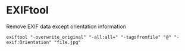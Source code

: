 # EXIFtool

Remove EXIF data except orientation information

```shell
exiftool "-overwrite_original" "-all:all=" "-tagsfromfile" "@" "-exif:Orientation" "file.jpg"
```
